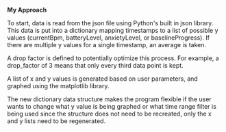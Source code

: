 **My Approach**

To start, data is read from the json file using Python's built in json library. This data is put into a dictionary mapping timestamps to a list of possible y values (currentBpm, batteryLevel, anxietyLevel, or baselineProgress). If there are multiple y values for a single timestamp, an average is taken.

A drop factor is defined to potentially optimize this process. For example, a drop_factor of 3 means that only every third data point is kept. 

A list of x and y values is generated based on user parameters, and graphed using the matplotlib library.

The new dictionary data structure makes the program flexible if the user wants to change what y value is being graphed or what time range filter is being used since the structure does not need to be recreated, only the x and y lists need to be regenerated.
